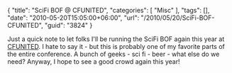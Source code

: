 {
	"title": "SciFi BOF @ CFUNITED",
	"categories": [
		"Misc"
	],
	"tags": [],
	"date": "2010-05-20T15:05:00+06:00",
	"url": "/2010/05/20/SciFi-BOF-CFUNITED",
	"guid": "3824"
}

Just a quick note to let folks I'll be running the SciFi BOF again this year at <a href="http://www.cfunited.com">CFUNITED</a>. I hate to say it - but this is probably one of my favorite parts of the entire conference. A bunch of geeks - sci fi - beer - what else do we need? Anyway, I hope to see a good crowd again this year!